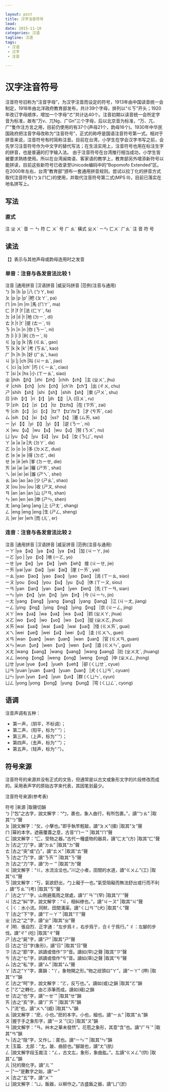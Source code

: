 ```yaml
---

layout: post  
title: 汉字注音符号  
lead:  
date: 2015-11-10  
categories: 汉语  
tagline: 汉语  
tags:  
 - 汉语  
 - 汉字  
 - 注音

---
```


# 汉字注音符号

注音符号旧称为“注音字母”，为汉字注音而设定的符号，1913年由中国读音统一会制定，1918年由北洋政府教育部发布，共计39个字母，排列以“ㄍㄎ”开头；1920年改订字母顺序，增加一个字母“ㄜ”共计达40个。注音初期以读音统一会所定字音为标准，故有“万v、兀Ng、广Gn”三个字母，后以北京音为标准，“万、兀、广”隻作注方言之用，目前仍使用的有37个(声母21个，韵母16个)。1930年中华民国政府把注音字母改称为“注音符号”，正式的称呼是国语注音符号第一式。相对于拼音来说，注音符号有时简称注音。目前在台湾，小学生在学会汉字书写之前，会先学习注音符号作为中文字的替代写法；在生活实用上，注音符号也用在标注生字的拼音，也是普遍的打字输入法。 由于注音符号在台湾推行相当成功，小学生皆被要求熟练使用。所以在台湾闽南语、客家语的教学上，教育部另外增添新符号以能拼读，目前这些新符号已收录至Unicode编码中的“Bopomofo Extended”区。 在2000年左右，台湾“教育部”颁布一套通用拼音规则。尝试以拉丁化的拼音方式取代注音符号(ㄅㄆㄇㄈ)的使用，并取代注音符号第二式(MPS II)，目前已落实在地名拼写上。

## 写法

### 直式

注 ㄓ ㄨˋ 音 ㄧ ㄣ 符 ㄈ ㄨˊ 号 ㄏ ㄠˋ 橫式 ㄓㄨˋ ㄧㄣ ㄈㄨˊ ㄏㄠˋ 注 音 符 号

## 读法

【】表示与其他声母或韵母连用时之发音

### 单音：注音与各发音法比较 1

注音 |通用拼音 |汉语拼音 |威妥玛拼音 |范例(注音与通用)  
ㄅ |b |b |p |八 (ㄅㄚ, ba)  
ㄆ |p |p |p' |杷 (ㄆㄚˊ, pa)  
ㄇ |m |m |m |馬 (ㄇㄚˇ, ma)  
ㄈ |f |f |f |法 (ㄈㄚˋ, fa)  
ㄉ |d |d |t |地 (ㄉㄧˋ, di)  
ㄊ |t |t |t' |提 (ㄊㄧˊ, ti)  
ㄋ |n |n |n |你 (ㄋㄧˇ, ni)  
ㄌ |l |l |l |利 (ㄌㄧˋ, li)  
ㄍ |g |g |k |告 (ㄍㄠˋ, gao)  
ㄎ |k |k |k' |考 (ㄎㄠˇ, kao)  
ㄏ |h |h |h |好 (ㄏㄠˇ, hao)  
ㄐ |ji |j |ch |叫 (ㄐㄧㄠˋ, jiao)  
ㄑ |ci |q |ch' |巧 (ㄑㄧㄠˇ, ciao)  
ㄒ |si |x |hs |小 (ㄒㄧㄠˇ, siao)  
ㄓ |jhih 【jh】 |zhi 【zh】 |chih 【ch】 |主 (ㄓㄨˇ, jhu)  
ㄔ |chih 【ch】 |chi 【ch】 |ch'ih 【ch'】 |出 (ㄔㄨ, chu)  
ㄕ |shih 【sh】 |shi 【sh】 |shih 【sh】 |束 (ㄕㄨˋ, shu)  
ㄖ |rih 【r】 |ri 【r】 |jih 【j】 |入 (ㄖㄨˋ, ru)  
ㄗ |zih 【z】 |zi 【z】 |tz 【tz/ts】 |在 (ㄗㄞˋ, zai)  
ㄘ |cih 【c】 |ci 【c】 |tz'? 【tz'/ts'】 |才 (ㄘㄞˊ, cai)  
ㄙ |sih 【s】 |si 【s】 |ss? 【s】 |塞 (ㄙㄞ, sai)  
ㄧ |yi 【i】 |yi 【i】 |yi 【i】 |逆 (ㄋㄧˋ, ni)  
ㄨ |wu 【u】 |wu 【u】 |wu 【u】 |努 (ㄋㄨˇ, nu)  
ㄩ |yu 【u】 |yu 【ü】 |yu 【u】 |女 (ㄋㄩˇ, nyu)  
ㄚ |a |a |a |大 (ㄉㄚˋ, da)  
ㄛ |o |o |o |多 (ㄉㄨㄛ, duo)  
ㄜ |e |e |e |得 (ㄉㄜˊ, de)  
ㄝ |e |ê |eh |爹 (ㄉㄧㄝ, die)  
ㄞ |ai |ai |ai |曬 (ㄕㄞˋ, shai)  
ㄟ |ei |ei |ei |誰 (ㄕㄟˊ, shei)  
ㄠ |ao |ao |ao |少 (ㄕㄠˇ, shao)  
ㄡ |ou |ou |ou |收 (ㄕㄡ, shou)  
ㄢ |an |an |an |山 (ㄕㄢ, shan)  
ㄣ |en |en |en |申 (ㄕㄣ, shen)  
ㄤ |ang |ang |ang |上 (ㄕㄤˋ, shang)  
ㄥ |eng |eng |eng |生 (ㄕㄥ, sheng)  
ㄦ |er |er |erh |而 (ㄦˊ, er)

### 连音：注音与各发音法比较 2

注音 |通用拼音 |汉语拼音 |威妥拼音 |范例(注音与通用)  
ㄧㄚ |ya 【ia】 |ya 【ia】 |ya 【ia】 |加 (ㄐㄧㄚ, jia)  
ㄧㄛ |yo | |yo 【io】|唷 (ㄧㄛ, yo)  
ㄧㄝ |ye 【ie】 |ye 【ie】 |yeh 【ieh】 接 (ㄐㄧㄝ, jie)  
ㄧㄞ |yai |yai 【iai】 |yai 【iai】 |崖 (ㄧㄞˊ, yai)  
ㄧㄠ |yao 【iao】 |yao 【iao】 |yao 【iao】 |消 (ㄒㄧㄠ, siao)  
ㄧㄡ |you 【iou】 |you 【iu】 |yu 【iu】 |休 (ㄒㄧㄡ, siou)  
ㄧㄢ |yan 【ian】 |yan 【ian】 |yen 【ien】 |先 (ㄒㄧㄢ, sian)  
ㄧㄣ |yin 【in】 |yin 【in】 |yin 【in】 |今 (ㄐㄧㄣ, jin)  
ㄧㄤ |yang 【iang】 |yang 【iang】 |yang 【iang】 |江 (ㄐㄧㄤ, jiang)  
ㄧㄥ |ying 【ing】 |ying 【ing】 |ying 【ing】 |京 (ㄐㄧㄥ, jing)  
ㄨㄚ |wa 【ua】 |wa 【ua】 |wa 【ua】 |抓 (ㄓㄨㄚ, jhua)  
ㄨㄛ |wo 【uo】 |wo 【uo】 |wo 【uo】 |捉 (ㄓㄨㄛ, jhuo)  
ㄨㄞ |wai 【uai】 |wai 【uai】 |wai 【uai】 |怪 (ㄍㄨㄞˋ, guai)  
ㄨㄟ |wei 【uei】 |wei 【ui】 |wei 【ui】 |圭 (ㄍㄨㄟ, guei)  
ㄨㄢ |wan 【uan】 |wan 【uan】 |wan 【uan】 |官 (ㄍㄨㄢ, guan)  
ㄨㄣ |wun 【un】 |wen 【un】 |wen 【un】 |滾 (ㄍㄨㄣˇ, gun)  
ㄨㄤ |wang 【uang】 |wang 【uang】 |wang【uang】 |壯 (ㄓㄨㄤˋ, jhuang)  
ㄨㄥ |wong 【ong】 |weng 【ong】 |weng 【ong】 |中 (ㄓㄨㄥ, jhong)  
ㄩㄝ |yue |yue 【ue】 |yueh 【ueh】 |卻 (ㄑㄩㄝˋ, cyue)  
ㄩㄢ |yuan |yuan 【uan】 |yuan 【uan】 |犬 (ㄑㄩㄢˇ, cyuan)  
ㄩㄣ |yun |yun 【un】 |yun 【un】 |群 (ㄑㄩㄣˊ, cyun)  
ㄩㄥ |yong |yong 【iong】 |yung 【iung】 |穹 (ㄑㄩㄥˊ, cyong)

## 语调

注音声调有五种：  
- 第一声，（阴平，不标调）；  
- 第二声，（阳平，标为“ˊ”）；  
- 第三声，（上声，标为“ˇ”）；  
- 第四声，（去声，标为“ˋ”）；  
- 第五声，（轻声，标为“·”）。

## 符号来源

注音符号的来源并没有正式的文告，但通常是以古文或象形文字的片段修改而成的。采用表声字的原始古字来代表，其因笔划最少。

注音符号来源(参考表)

符号 |來源 |取聲切韻  
ㄅ |“包”之古字，說文解字：“勹，裹也，象人曲行，有所包裹。”，讀“ㄅㄠ” |取其“ㄅ”聲  
ㄆ |說文解字：“攵，小擊也。”即手執竿輕敲，讀“ㄆㄨ”(撲) |取其“ㄆ”聲  
ㄇ |幂的本字。遮蔽覆蓋之意，古音“ㄇㄧˋ” |取其“ㄇ”聲  
ㄈ |說文解字：“匚，受物之器。”古代一種盛物的器具，讀“ㄈㄤ”(方) |取其“ㄈ”聲  
ㄉ |古之“刀”字，讀“ㄉㄠ” |取其“ㄉ”聲  
ㄊ |古之“突”或“凸”，讀“ㄊㄨ” |取其“ㄊ”聲  
ㄋ |古之“乃”字，讀“ㄋㄞˇ” |取其“ㄋ”聲  
ㄌ |古之“力”字，讀“ㄌㄧˋ” |取其“ㄌ”聲  
ㄍ |說文解字：“巜，水流浍浍也。”川之小者，田間的水道，讀“ㄍㄨㄥ”(工) |取其“ㄍ”聲  
ㄎ |說文解字：“丂，氣欲舒出，勹上礙于一也。”氣受阻礙而無法舒出或行而不利 ，讀“ㄎㄠˇ”(考) |取其“ㄎ”聲  
ㄏ |古之“ㄏ”字，山側避風雨之居處，讀“ㄏㄢˇ”(罕) |取其“ㄏ”聲  
ㄐ |古之“糾”字，說文解字：“丩，相糾缭也。”，讀“ㄐㄧㄡ” |取其“ㄐ”聲  
ㄑ |ㄑ：水小流。同畎、田間溝渠。讀“ㄑㄩㄢˇ”(犬) |取其“ㄑ”聲  
ㄒ |古之“下”字，讀“ㄒㄧㄚˋ” |取其“ㄒ”聲  
ㄓ |古之“之”字，讀“ㄓ” |取其“ㄓ”聲  
ㄔ |明．張自烈．正字通：“左步爲彳，右步爲亍，合彳亍爲行。” 彳：左腳的步伐。讀“ㄔ” (吃) |取其“ㄔ”聲  
ㄕ |古之“屍”字，讀“ㄕ” |取其“ㄕ”聲  
ㄖ |古之“日”字(象形)，讀“ㄖ” |取其“ㄖ”聲  
ㄗ |古之“節”字，誤讀或借作“ㄗ”音。讀如(早)之聲 |取其“ㄗ”聲  
ㄘ |古之“七”字，誤讀或借作“ㄘ”音。讀如(草)之聲 |取其“ㄘ”聲  
ㄙ |古之“私”字，讀“ㄙ” |取其“ㄙ”聲  
ㄚ |古之“ㄚ”字，廣韻：“丫，象物開之形。”物之歧頭曰“ㄚ”，讀“ㄧㄚ” (押) |取其“ㄚ”韻  
ㄛ |古之“呵”字，說文解字：“ㄛ，反丂也。”。讀如(或)之韻 |取其“ㄛ”韻  
ㄜ |“ㄛ”之轉化，由ㄛ添筆而成。讀如(峨)之韻  
ㄝ |古之“也”字，讀“ㄧㄝˇ” |取其“ㄝ”韻  
ㄞ |古之“亥”字，讀“ㄏㄞˋ” |取其“ㄞ”韻  
ㄟ |“流”也，讀“ㄨㄟ”(威) |取其“ㄟ”韻  
ㄠ |說文解字：“麽，小也。”麽的本字。小也，細也。讀“ㄧㄠ” |取其“ㄠ”韻  
ㄡ |握于手之象形字，讀“ㄧㄡˋ”(又) |取其“ㄡ”韻  
ㄢ |說文解字：“ㄢ。艸木之華未發然”。花苞之象形，其意“含”也。讀“ㄏㄢˊ” |取其“ㄢ”韻  
ㄣ |古之“隐”字，又作乚：匿也。讀“ㄧㄣˇ” |取其“ㄣ”韻  
ㄤ |玉篇．尢部：“尢，跛、曲胫也。”腳跛也，讀“ㄤ”(肮)  
ㄥ |說文解字段玉裁注：“ㄥ，古文厷，象形，象曲肱。”。厷讀“ㄍㄨㄥ”(供) |取其“ㄥ”韻  
ㄦ |兒的簡化字。讀“ㄦˊ”  
ㄧ |“一”是數字之始，讀“ㄧ”  
ㄨ |古之“五”字，讀“ㄨˇ”  
ㄩ |說文解字：“凵，飯器，以柳作之。”古盛飯之器，讀“ㄩ”(淤)
